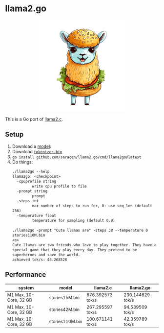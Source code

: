 # llama2.go

<p align="center">
  <img src="web/cute-llama-to-go.png" width="300" height="300" alt="Cute Llama">
</p>

This is a Go port of [llama2.c](https://github.com/karpathy/llama2.c).

## Setup

1. Download a [model](https://github.com/karpathy/llama2.c#models):
1. Download [`tokenizer.bin`](https://github.com/karpathy/llama2.c/raw/b4bb47bb7baf0a5fb98a131d80b4e1a84ad72597/tokenizer.bin)
1. `go install github.com/saracen/llama2.go/cmd/llama2go@latest`
1. Do things:
   ```shell
   ./llama2go --help
   llama2go: <checkpoint>
     -cpuprofile string
            write cpu profile to file
     -prompt string
            prompt
     -steps int
            max number of steps to run for, 0: use seq_len (default 256)
     -temperature float
            temperature for sampling (default 0.9)

   ./llama2go -prompt "Cute llamas are" -steps 38 --temperature 0 stories110M.bin
   <s>
   Cute llamas are two friends who love to play together. They have a special game that they play every day. They pretend to be superheroes and save the world.
   achieved tok/s: 43.268528
   ```

## Performance

| system                 | model           | llama2.c         | llama2.go
| ---------------------- | --------------- | ---------------- | ----------------
| M1 Max, 10-Core, 32 GB | stories15M.bin  | 676.392573 tok/s | 230.144629 tok/s
| M1 Max, 10-Core, 32 GB | stories42M.bin  | 267.295597 tok/s | 94.539509  tok/s
| M1 Max, 10-Core, 32 GB | stories110M.bin | 100.671141 tok/s | 42.359789  tok/s
